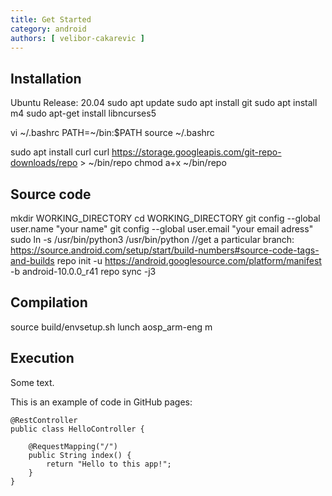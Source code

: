```yaml
---
title: Get Started
category: android
authors: [ velibor-cakarevic ]
---
```


 
## Installation

Ubuntu Release: 20.04
sudo apt update
sudo apt install git
sudo apt install m4
sudo apt-get install libncurses5

vi ~/.bashrc 
PATH=~/bin:$PATH
source ~/.bashrc

sudo apt install curl
curl https://storage.googleapis.com/git-repo-downloads/repo > ~/bin/repo
chmod a+x ~/bin/repo


## Source code

mkdir WORKING_DIRECTORY
cd WORKING_DIRECTORY
git config --global user.name "your name"
git config --global user.email "your email adress"
sudo ln -s /usr/bin/python3 /usr/bin/python
//get a particular branch: https://source.android.com/setup/start/build-numbers#source-code-tags-and-builds
repo init -u https://android.googlesource.com/platform/manifest -b android-10.0.0_r41
repo sync -j3

## Compilation


source build/envsetup.sh
lunch aosp_arm-eng
m

## Execution

Some text.

This is an example of code in GitHub pages:


```
@RestController
public class HelloController {

	@RequestMapping("/")
	public String index() {
		return "Hello to this app!";
	}
}
```
